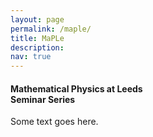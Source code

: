 ```yaml
---
layout: page
permalink: /maple/
title: MaPLe
description:
nav: true
---
```


<h4> <b>Ma</b>thematical <b>P</b>hysics at <b>Le</b>eds <br> Seminar Series</h4>

Some text goes here.
